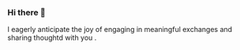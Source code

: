 ### Hi there 👋

<!--
**Ryd5906/Ryd5906** is a ✨ _special_ ✨ repository because its `README.md` (this file) appears on your GitHub profile.

Here are some ideas to get you started:
- Hi, i'm Latters, a passionate student in web development.
- I'm interested in code and I am a web developer.
- 🌱 I’m currently diving into the realm of web development, exploring every aspect and, more specifically, discovering affective method to master the craft.
- 👯 I’m looking to collaborate on I'm involved to explore different development methodologies from around the world. wish me luck!
- 📫 How to reach me: Lattersrubruneys@gmail.com.
<br></br>
More about me: www.linkedin.com/in/latteryd

--> I eagerly anticipate the joy of engaging in meaningful exchanges and sharing thoughtd with you .
